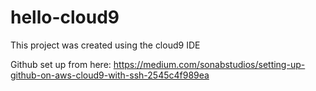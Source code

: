 # hello-cloud9

This project was created using the cloud9 IDE

Github set up from here: https://medium.com/sonabstudios/setting-up-github-on-aws-cloud9-with-ssh-2545c4f989ea